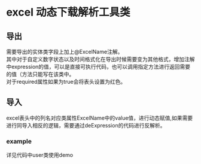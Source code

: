 # excel 动态下载解析工具类
## 导出 </br>

  需要导出的实体类字段上加上@ExcelName注解。</br>
  其中对于自定义数字状态以及时间格式化在导出时候需要变为其他格式，增加注解中expression的值，可以是直接可执行代码，也可以调用指定方法进行返回需要的值（方法只能写在该类中。</br>
  对于required属性如果为true会将表头设置为红色。</br>
## 导入 </br>

   excel表头中的列名对应类属性ExcelName中的value值，进行动态赋值,如果需要进行同导入相反的逻辑，需要通过deExpression的代码进行反解析。
   
   
### example
   详见代码中user类使用demo
